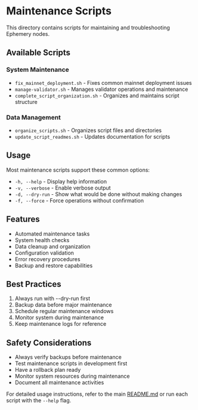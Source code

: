 # Maintenance Scripts

This directory contains scripts for maintaining and troubleshooting Ephemery nodes.

## Available Scripts

### System Maintenance
- `fix_mainnet_deployment.sh` - Fixes common mainnet deployment issues
- `manage-validator.sh` - Manages validator operations and maintenance
- `complete_script_organization.sh` - Organizes and maintains script structure

### Data Management
- `organize_scripts.sh` - Organizes script files and directories
- `update_script_readmes.sh` - Updates documentation for scripts

## Usage

Most maintenance scripts support these common options:
- `-h, --help` - Display help information
- `-v, --verbose` - Enable verbose output
- `-d, --dry-run` - Show what would be done without making changes
- `-f, --force` - Force operations without confirmation

## Features

- Automated maintenance tasks
- System health checks
- Data cleanup and organization
- Configuration validation
- Error recovery procedures
- Backup and restore capabilities

## Best Practices

1. Always run with --dry-run first
2. Backup data before major maintenance
3. Schedule regular maintenance windows
4. Monitor system during maintenance
5. Keep maintenance logs for reference

## Safety Considerations

- Always verify backups before maintenance
- Test maintenance scripts in development first
- Have a rollback plan ready
- Monitor system resources during maintenance
- Document all maintenance activities

For detailed usage instructions, refer to the main [README.md](../../README.md) or run each script with the `--help` flag.
